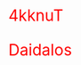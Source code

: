 4kknuT

Daidalos

<style>
	p {
		font-size: 2em;
		color: red;
	}

	:global(main.knut) {
		min-height: 100vh;
		display: flex;
		flex-direction: column;
		justify-content: center;
	}
</style>
